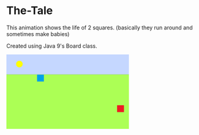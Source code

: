 # The-Tale
This animation shows the life of 2 squares. (basically they run around and sometimes make babies)

Created using Java 9's Board class.

<img width="320" alt="squares_day" src="https://raw.githubusercontent.com/kolekd/The-Tale/master/img/screenshots/SquaresDay.png">
